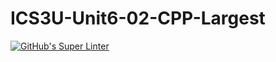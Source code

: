# ICS3U-Unit6-02-CPP-Largest

[![GitHub's Super Linter](https://github.com/sydneykuhn/ICS3U-Unit6-02-CPP-Largest/workflows/GitHub's%20Super%20Linter/badge.svg)](https://github.com/sydneykuhn/ICS3U-Unit6-02-CPP-Largest)
